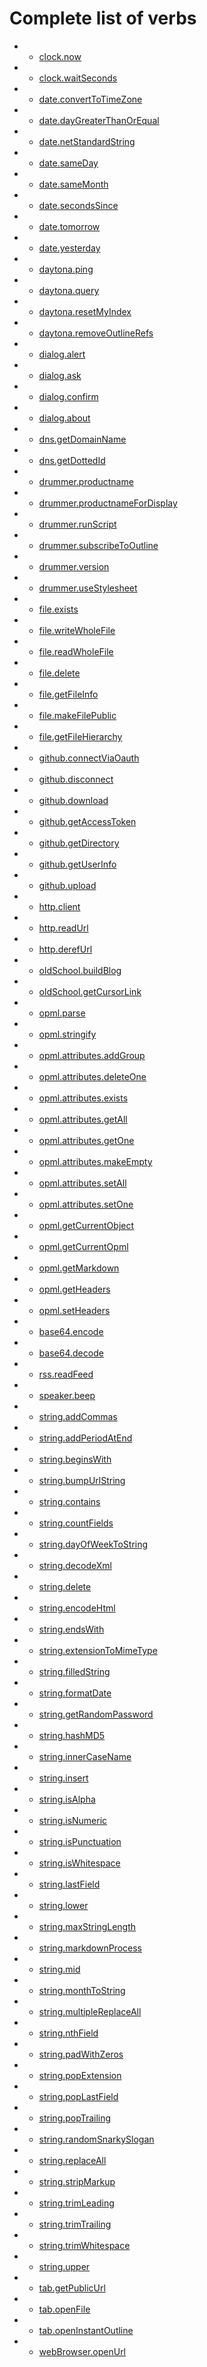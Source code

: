 # Complete list of verbs
*  + [clock.now](pages/clock.md#clocknow)
*  + [clock.waitSeconds](pages/clock.md#clockwaitseconds)
*  + [date.convertToTimeZone](pages/date.md#dateconverttotimezone)
*  + [date.dayGreaterThanOrEqual](pages/date.md#datedaygreaterthanorequal)
*  + [date.netStandardString](pages/date.md#datenetstandardstring)
*  + [date.sameDay](pages/date.md#datesameday)
*  + [date.sameMonth](pages/date.md#datesamemonth)
*  + [date.secondsSince](pages/date.md#datesecondssince)
*  + [date.tomorrow](pages/date.md#datetomorrow)
*  + [date.yesterday](pages/date.md#dateyesterday)
*  + [daytona.ping](pages/daytona.md#)
*  + [daytona.query](pages/daytona.md#)
*  + [daytona.resetMyIndex](pages/daytona.md#)
*  + [daytona.removeOutlineRefs](pages/daytona.md#)
*  + [dialog.alert](pages/dialog.md#dialogalert)
*  + [dialog.ask](pages/dialog.md#dialogask)
*  + [dialog.confirm](pages/dialog.md#dialogconfirm)
*  + [dialog.about](pages/dialog.md#dialogabout)
*  + [dns.getDomainName](pages/dns.md#dnsgetdomainname)
*  + [dns.getDottedId](pages/dns.md#dnsgetdottedid)
*  + [drummer.productname](pages/drummer.md#drummerproductname)
*  + [drummer.productnameForDisplay](pages/drummer.md#drummerproductnamefordisplay)
*  + [drummer.runScript](pages/drummer.md#drummerrunscript)
*  + [drummer.subscribeToOutline](pages/drummer.md#drummersubscribetooutline)
*  + [drummer.version](pages/drummer.md#drummerversion)
*  + [drummer.useStylesheet](pages/drummer.md#drummerusestylesheet)
*  + [file.exists](pages/file.md#fileexists)
*  + [file.writeWholeFile](pages/file.md#filewritewholefile)
*  + [file.readWholeFile](pages/file.md#filereadwholefile)
*  + [file.delete](pages/file.md#filedelete)
*  + [file.getFileInfo](pages/file.md#filegetfileinfo)
*  + [file.makeFilePublic](pages/file.md#filemakefilepublic)
*  + [file.getFileHierarchy](pages/file.md#filegetfilehierarchy)
*  + [github.connectViaOauth](pages/github.md#githubconnectviaoauth)
*  + [github.disconnect](pages/github.md#githubdisconnect)
*  + [github.download](pages/github.md#githubdownload)
*  + [github.getAccessToken](pages/github.md#githubgetaccesstoken)
*  + [github.getDirectory](pages/github.md#githubgetdirectory)
*  + [github.getUserInfo](pages/github.md#githubgetuserinfo)
*  + [github.upload](pages/github.md#githubupload)
*  + [http.client](pages/http.md#httpclient)
*  + [http.readUrl](pages/http.md#httpreadurl)
*  + [http.derefUrl](pages/http.md#httpderefurl)
*  + [oldSchool.buildBlog](pages/oldSchool.md#oldschoolbuildblog)
*  + [oldSchool.getCursorLink](pages/oldSchool.md#oldschoolgetcursorlink)
*  + [opml.parse](pages/opml.md#opmlparse)
*  + [opml.stringify](pages/opml.md#opmlstringify)
*  + [opml.attributes.addGroup](pages/opml.md#opmlattributesaddgroup)
*  + [opml.attributes.deleteOne](pages/opml.md#opmlattributesdeleteone)
*  + [opml.attributes.exists](pages/opml.md#opmlattributesexists)
*  + [opml.attributes.getAll](pages/opml.md#opmlattributesgetall)
*  + [opml.attributes.getOne](pages/opml.md#opmlattributesgetone)
*  + [opml.attributes.makeEmpty](pages/opml.md#opmlattributesmakeempty)
*  + [opml.attributes.setAll](pages/opml.md#opmlattributessetall)
*  + [opml.attributes.setOne](pages/opml.md#opmlattributessetone)
*  + [opml.getCurrentObject](pages/opml.md#opmlgetcurrentobject)
*  + [opml.getCurrentOpml](pages/opml.md#opmlgetcurrentopml)
*  + [opml.getMarkdown](pages/opml.md#opmlgetmarkdown)
*  + [opml.getHeaders](pages/opml.md#opmlgetheaders)
*  + [opml.setHeaders](pages/opml.md#opmlsetheaders)
*  + [base64.encode](pages/base64.md#base64encode)
*  + [base64.decode](pages/base64.md#base64decode)
*  + [rss.readFeed](pages/rss.md#rssreadfeed)
*  + [speaker.beep](pages/speaker.md#speakerbeep)
*  + [string.addCommas](pages/string.md#stringaddcommas)
*  + [string.addPeriodAtEnd](pages/string.md#stringaddperiodatend)
*  + [string.beginsWith](pages/string.md#stringbeginswith)
*  + [string.bumpUrlString](pages/string.md#stringbumpurlstring)
*  + [string.contains](pages/string.md#stringcontains)
*  + [string.countFields](pages/string.md#stringcountfields)
*  + [string.dayOfWeekToString](pages/string.md#stringdayofweektostring)
*  + [string.decodeXml](pages/string.md#stringdecodexml)
*  + [string.delete](pages/string.md#stringdelete)
*  + [string.encodeHtml](pages/string.md#stringencodehtml)
*  + [string.endsWith](pages/string.md#stringendswith)
*  + [string.extensionToMimeType](pages/string.md#stringextensiontomimetype)
*  + [string.filledString](pages/string.md#stringfilledstring)
*  + [string.formatDate](pages/string.md#stringformatdate)
*  + [string.getRandomPassword](pages/string.md#stringgetrandompassword)
*  + [string.hashMD5](pages/string.md#stringhashmd5)
*  + [string.innerCaseName](pages/string.md#stringinnercasename)
*  + [string.insert](pages/string.md#stringinsert)
*  + [string.isAlpha](pages/string.md#stringisalpha)
*  + [string.isNumeric](pages/string.md#stringisnumeric)
*  + [string.isPunctuation](pages/string.md#stringispunctuation)
*  + [string.isWhitespace](pages/string.md#stringiswhitespace)
*  + [string.lastField](pages/string.md#stringlastfield)
*  + [string.lower](pages/string.md#stringlower)
*  + [string.maxStringLength](pages/string.md#stringmaxstringlength)
*  + [string.markdownProcess](pages/string.md#stringmarkdownprocess)
*  + [string.mid](pages/string.md#stringmid)
*  + [string.monthToString](pages/string.md#stringmonthtostring)
*  + [string.multipleReplaceAll](pages/string.md#stringmultiplereplaceall)
*  + [string.nthField](pages/string.md#stringnthfield)
*  + [string.padWithZeros](pages/string.md#stringpadwithzeros)
*  + [string.popExtension](pages/string.md#stringpopextension)
*  + [string.popLastField](pages/string.md#stringpoplastfield)
*  + [string.popTrailing](pages/string.md#stringpoptrailing)
*  + [string.randomSnarkySlogan](pages/string.md#stringrandomsnarkyslogan)
*  + [string.replaceAll](pages/string.md#stringreplaceall)
*  + [string.stripMarkup](pages/string.md#stringstripmarkup)
*  + [string.trimLeading](pages/string.md#stringtrimleading)
*  + [string.trimTrailing](pages/string.md#stringtrimtrailing)
*  + [string.trimWhitespace](pages/string.md#stringtrimwhitespace)
*  + [string.upper](pages/string.md#stringupper)
*  + [tab.getPublicUrl](pages/tab.md#tabgetpublicurl)
*  + [tab.openFile](pages/tab.md#tabopenfile)
*  + [tab.openInstantOutline](pages/tab.md#tabopeninstantoutline)
*  + [webBrowser.openUrl](pages/webBrowser.md#webbrowseropenurl)
